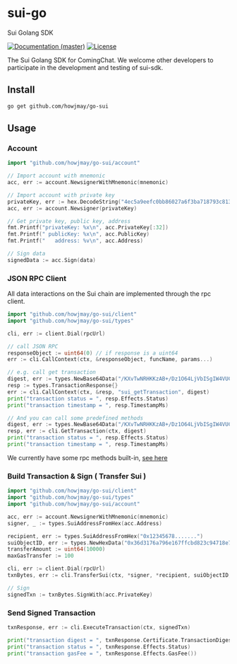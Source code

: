 # sui-go
Sui Golang SDK

[![Documentation (master)](https://img.shields.io/badge/docs-master-59f)](https://github.com/coming-chat/sui-go)
[![License](https://img.shields.io/badge/license-Apache-green.svg)](https://github.com/coming-chat/sui-go/blob/main/LICENSE)

The Sui Golang SDK for ComingChat. 
We welcome other developers to participate in the development and testing of sui-sdk.

## Install

```sh
go get github.com/howjmay/go-sui
```



## Usage

### Account

```go
import "github.com/howjmay/go-sui/account"

// Import account with mnemonic
acc, err := account.NewsignerWithMnemonic(mnemonic)

// Import account with private key
privateKey, err := hex.DecodeString("4ec5a9eefc0bb86027a6f3ba718793c813505acc25ed09447caf6a069accdd4b")
acc, err := account.Newsigner(privateKey)

// Get private key, public key, address
fmt.Printf("privateKey: %x\n", acc.PrivateKey[:32])
fmt.Printf(" publicKey: %x\n", acc.PublicKey)
fmt.Printf("   address: %v\n", acc.Address)

// Sign data
signedData := acc.Sign(data)
```



### JSON RPC Client

All data interactions on the Sui chain are implemented through the rpc client.

```go
import "github.com/howjmay/go-sui/client"
import "github.com/howjmay/go-sui/types"

cli, err := client.Dial(rpcUrl)

// call JSON RPC
responseObject := uint64(0) // if response is a uint64
err := cli.CallContext(ctx, &responseObject, funcName, params...)

// e.g. call get transaction
digest, err := types.NewBase64Data("/KXvTwNRHKKzAB+/Dz1O64LjVbISgIW4VUCmuuPyEfU=")
resp := types.TransactionResponse{}
err := cli.CallContext(ctx, &resp, "sui_getTransaction", digest)
print("transaction status = ", resp.Effects.Status)
print("transaction timestamp = ", resp.TimestampMs)

// And you can call some predefined methods
digest, err := types.NewBase64Data("/KXvTwNRHKKzAB+/Dz1O64LjVbISgIW4VUCmuuPyEfU=")
resp, err := cli.GetTransaction(ctx, digest)
print("transaction status = ", resp.Effects.Status)
print("transaction timestamp = ", resp.TimestampMs)

```

We currently have some rpc methods built-in, [see here](https://github.com/howjmay/sui-go/blob/main/client/client_call.go)



### Build Transaction & Sign ( Transfer Sui )

```go
import "github.com/howjmay/go-sui/client"
import "github.com/howjmay/go-sui/types"
import "github.com/howjmay/go-sui/account"

acc, err := account.NewsignerWithMnemonic(mnemonic)
signer, _ := types.SuiAddressFromHex(acc.Address)

recipient, err := types.SuiAddressFromHex("0x12345678.......")
suiObjectID, err := types.NewHexData("0x36d3176a796e167ffcbd823c94718e7db56b955f")
transferAmount := uint64(10000)
maxGasTransfer := 100

cli, err := client.Dial(rpcUrl)
txnBytes, err := cli.TransferSui(ctx, *signer, *recipient, suiObjectID, transferAmount, maxGasTransfer)

// Sign
signedTxn := txnBytes.SignWith(acc.PrivateKey)

```



### Send Signed Transaction

```go
txnResponse, err := cli.ExecuteTransaction(ctx, signedTxn)

print("transaction digest = ", txnResponse.Certificate.TransactionDigest)
print("transaction status = ", txnResponse.Effects.Status)
print("transaction gasFee = ", txnResponse.Effects.GasFee())
```

